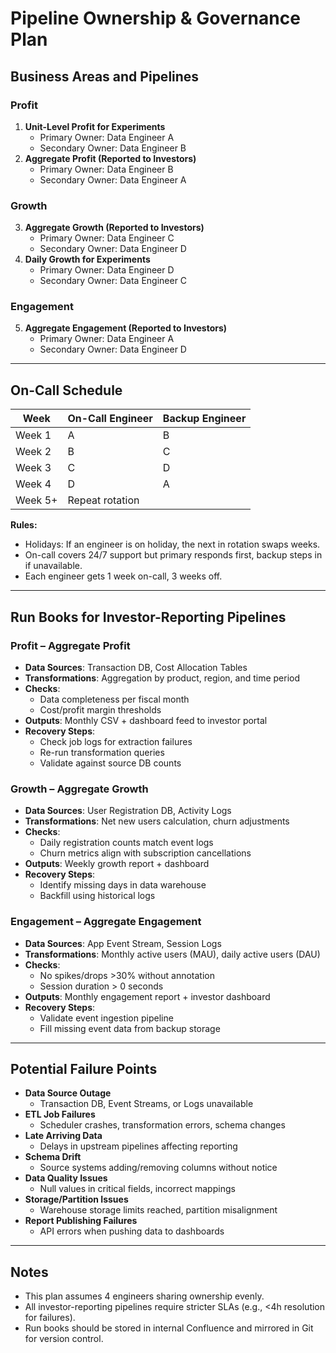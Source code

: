 # Pipeline Ownership & Governance Plan

## Business Areas and Pipelines

### Profit
1. **Unit-Level Profit for Experiments**
   - Primary Owner: Data Engineer A
   - Secondary Owner: Data Engineer B
2. **Aggregate Profit (Reported to Investors)**
   - Primary Owner: Data Engineer B
   - Secondary Owner: Data Engineer A

### Growth
3. **Aggregate Growth (Reported to Investors)**
   - Primary Owner: Data Engineer C
   - Secondary Owner: Data Engineer D
4. **Daily Growth for Experiments**
   - Primary Owner: Data Engineer D
   - Secondary Owner: Data Engineer C

### Engagement
5. **Aggregate Engagement (Reported to Investors)**
   - Primary Owner: Data Engineer A
   - Secondary Owner: Data Engineer D

---

## On-Call Schedule

| Week        | On-Call Engineer | Backup Engineer |
|-------------|------------------|-----------------|
| Week 1      | A                | B               |
| Week 2      | B                | C               |
| Week 3      | C                | D               |
| Week 4      | D                | A               |
| Week 5+     | Repeat rotation  |                 |

**Rules:**
- Holidays: If an engineer is on holiday, the next in rotation swaps weeks.
- On-call covers 24/7 support but primary responds first, backup steps in if unavailable.
- Each engineer gets 1 week on-call, 3 weeks off.

---

## Run Books for Investor-Reporting Pipelines

### Profit – Aggregate Profit
- **Data Sources**: Transaction DB, Cost Allocation Tables
- **Transformations**: Aggregation by product, region, and time period
- **Checks**:
  - Data completeness per fiscal month
  - Cost/profit margin thresholds
- **Outputs**: Monthly CSV + dashboard feed to investor portal
- **Recovery Steps**:
  - Check job logs for extraction failures
  - Re-run transformation queries
  - Validate against source DB counts

### Growth – Aggregate Growth
- **Data Sources**: User Registration DB, Activity Logs
- **Transformations**: Net new users calculation, churn adjustments
- **Checks**:
  - Daily registration counts match event logs
  - Churn metrics align with subscription cancellations
- **Outputs**: Weekly growth report + dashboard
- **Recovery Steps**:
  - Identify missing days in data warehouse
  - Backfill using historical logs

### Engagement – Aggregate Engagement
- **Data Sources**: App Event Stream, Session Logs
- **Transformations**: Monthly active users (MAU), daily active users (DAU)
- **Checks**:
  - No spikes/drops >30% without annotation
  - Session duration > 0 seconds
- **Outputs**: Monthly engagement report + investor dashboard
- **Recovery Steps**:
  - Validate event ingestion pipeline
  - Fill missing event data from backup storage

---

## Potential Failure Points

- **Data Source Outage**
  - Transaction DB, Event Streams, or Logs unavailable
- **ETL Job Failures**
  - Scheduler crashes, transformation errors, schema changes
- **Late Arriving Data**
  - Delays in upstream pipelines affecting reporting
- **Schema Drift**
  - Source systems adding/removing columns without notice
- **Data Quality Issues**
  - Null values in critical fields, incorrect mappings
- **Storage/Partition Issues**
  - Warehouse storage limits reached, partition misalignment
- **Report Publishing Failures**
  - API errors when pushing data to dashboards

---

## Notes
- This plan assumes 4 engineers sharing ownership evenly.
- All investor-reporting pipelines require stricter SLAs (e.g., <4h resolution for failures).
- Run books should be stored in internal Confluence and mirrored in Git for version control.

